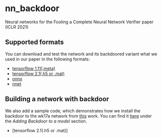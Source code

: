 # nn_backdoor
Neural networks for the Fooling a Complete Neural Network Verifier paper (ICLR 2021)

## Supported formats
You can download and test the network and its backdoored variant what we used in our paper in the following formats:
 * [tensorflow 1.11(.meta)](https://github.com/szegedai/nn_backdoor/tree/master/tf1_11)
 * [tensorflow 2.1(.h5 or .mat)](https://github.com/szegedai/nn_backdoor/tree/master/tf2_1)
 * [onnx](https://github.com/szegedai/nn_backdoor/tree/master/onnx)
 * [nnet](https://github.com/szegedai/nn_backdoor/tree/master/nnet)

## Building a network with backdoor
We also add a sample code, which demonstrates how we install the backdoor to the wk17a network from [this](https://arxiv.org/abs/1711.00851) work.
You can find it [here](https://github.com/szegedai/nn_backdoor/tree/master/tf2_1) under the _Adding Backdoor to a model_ section.
* [tensorflow 2.1(.h5 or .mat)]